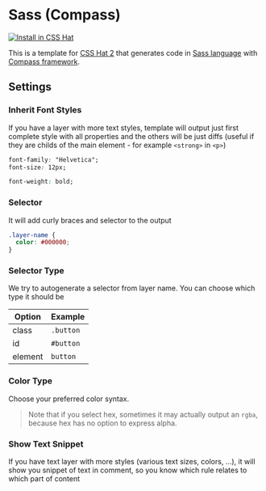 # Sass (Compass)

[![Install in CSS Hat](http://img.shields.io/badge/install-to%20CSS%20Hat-blue.svg)](http://addons.csshat.com/?install=csshat/language-sass-compass)

This is a template for [CSS Hat 2](https://csshat.com/) that generates code in [Sass language](http://sass-lang.com/) with [Compass framework](http://compass-style.org/).

## Settings

### Inherit Font Styles

If you have a layer with more text styles, template will output just first complete style with all properties and the others will be just diffs (useful if they are childs of the main element - for example `<strong>` in `<p>`)

```css
font-family: "Helvetica";
font-size: 12px;

font-weight: bold;
```

### Selector

It will add curly braces and selector to the output

```css
.layer-name {
  color: #000000;
}
```

<!--### SelectorTextStyle

You can choose text style
-->

### Selector Type

We try to autogenerate a selector from layer name. You can choose which type it should be

| Option | Example |
| ------ | ------- |
| class | `.button` |
| id | `#button` |
| element | `button` |

### Color Type

Choose your preferred color syntax. 

> Note that if you select hex, sometimes it may actually output an `rgba`, because hex has no option to express alpha.

### Show Text Snippet

If you have text layer with more styles (various text sizes, colors, …), it will show you snippet of text in comment, so you know which rule relates to which part of content
